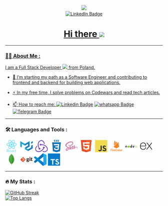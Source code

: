 <div id="header" align="center">
  <img src="https://media.giphy.com/media/v1.Y2lkPTc5MGI3NjExYmQ0YzkyMjI3MjlmZGFhNmVlMzIyYWI3MDRiMmE5MGYzNGI3ZWU5NCZjdD1z/SHjOSDkKZ18qOHA5B5/giphy.gif" width="150"/>
<div id="badges">
<a href="https://www.linkedin.com/in/stanislaw-grygoriew-b3b0a6255/" target="_blank">
  <img src="https://img.shields.io/badge/LinkedIn-blue?style=for-the-badge&logo=linkedin&logoColor=white" alt="LinkedIn Badge"/>
</div>
<h1>
  Hi there
  <img src="https://media.giphy.com/media/hvRJCLFzcasrR4ia7z/giphy.gif" width="30px"/>
</h1>
</div>
  
---

### :man_technologist: About Me :
I am a Full Stack Developer <img src="https://media.giphy.com/media/f7omQNmgiyjj5sffvZ/giphy.gif" width="30">  from Poland.
- :telescope: I’m starting my path as a Software Engineer and contributing to frontend and backend for building web applications.

- :zap: In my free time, I solve problems on Codewars and read tech articles.

- :mailbox: How to reach me: [![Linkedin Badge](https://img.shields.io/badge/-stgran-blue?style=flat&logo=Linkedin&logoColor=white)](https://www.linkedin.com/in/stanislaw-grygoriew-b3b0a6255/)
[![whatsapp Badge](https://img.shields.io/badge/-stgran-green?style=flat&logo=whatsapp&logoColor=white)](https://wa.me/48601929691)
[![Telegram Badge](https://img.shields.io/badge/-stgran-white?style=flat&logo=Telegram&logoColor=blue)](https://t.me/stgran)

---

### :hammer_and_wrench: Languages and Tools :
<div>
  <img src="https://github.com/devicons/devicon/blob/master/icons/react/react-original-wordmark.svg" title="React" alt="React" width="40" height="40"/>&nbsp;
  <img src="https://github.com/devicons/devicon/blob/master/icons/materialui/materialui-original.svg" title="Material UI" alt="Material UI" width="40" height="40"/>&nbsp;
  <img src="https://github.com/devicons/devicon/blob/master/icons/redux/redux-original.svg" title="Redux" alt="Redux " width="40" height="40"/>&nbsp;
  <img src="https://github.com/devicons/devicon/blob/master/icons/css3/css3-plain-wordmark.svg"  title="CSS3" alt="CSS" width="40" height="40"/>&nbsp;
  <img src="https://github.com/devicons/devicon/blob/master/icons/sass/sass-original.svg"  title="SASS" alt="SASS" width="40" height="40"/>&nbsp;
  <img src="https://github.com/devicons/devicon/blob/master/icons/html5/html5-original.svg" title="HTML5" alt="HTML" width="40" height="40"/>&nbsp;
  <img src="https://github.com/devicons/devicon/blob/master/icons/javascript/javascript-original.svg" title="JavaScript" alt="JavaScript" width="40" height="40"/>&nbsp;
  <img src="https://github.com/devicons/devicon/blob/master/icons/firebase/firebase-plain-wordmark.svg" title="Firebase" alt="Firebase" width="40" height="40"/>&nbsp;
  <img src="https://github.com/devicons/devicon/blob/master/icons/nodejs/nodejs-original-wordmark.svg" title="NodeJS" alt="NodeJS" width="40" height="40"/>&nbsp;
  <img src="https://github.com/devicons/devicon/blob/master/icons/express/express-original.svg" title="Express" alt="Express" width="40" height="40"/>&nbsp;
  <img src="https://github.com/devicons/devicon/blob/master/icons/mongodb/mongodb-original.svg" title="MongoDB" alt="MongoDB" width="40" height="40"/>&nbsp;
  <img src="https://github.com/devicons/devicon/blob/master/icons/git/git-original-wordmark.svg" title="Git" **alt="Git" width="40" height="40"/>  
  <img src="https://github.com/devicons/devicon/blob/master/icons/vscode/vscode-original.svg" title="vscode" **alt="vscode" width="40" height="40"/>
  <img src="https://github.com/devicons/devicon/blob/master/icons/typescript/typescript-original.svg" title="typescript" **alt="typescript" width="40" height="40"/>
  
</div>

---

### :fire: My Stats :
[![GitHub Streak](http://github-readme-streak-stats.herokuapp.com?user=stgran66&theme=dark&background=000000)](https://git.io/streak-stats)
<br/>
[![Top Langs](https://github-readme-stats.vercel.app/api/top-langs/?username=stgran66&layout=compact&theme=vision-friendly-dark)](https://github.com/anuraghazra/github-readme-stats)



